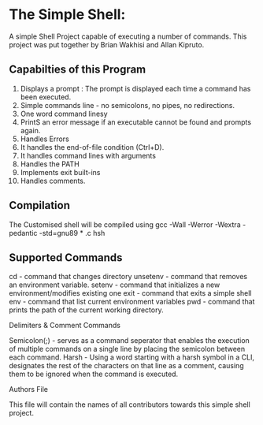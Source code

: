 
# The Simple Shell: 

A simple Shell Project capable of executing a number of commands.
This project was put together  by Brian Wakhisi and Allan Kipruto.

## Capabilties of this Program

1. Displays a prompt : The prompt is displayed each time a command has been executed.
2. Simple commands line - no semicolons, no pipes, no redirections.
3. One word command linesy
4. PrintS an error  message if an executable cannot be found and prompts again.
5. Handles Errors
6. It handles the end-of-file condition (Ctrl+D).
7. It handles command lines with arguments
8. Handles the PATH
9. Implements exit built-ins
10. Handles comments.

## Compilation

The Customised shell will be compiled using gcc -Wall -Werror -Wextra -pedantic -std=gnu89 * .c hsh

## Supported Commands

cd - command that changes directory
unsetenv - command that removes an environment variable.
setenv - command that initializes a new environment/modifies existing one
exit - command that exits a simple shell
env - command that list current environment variables
pwd - command that prints the path of the current working directory.

Delimiters & Comment Commands

Semicolon(;) - serves as a command seperator that enables the execution of multiple commands on a single line by placing the semicolon between each command.
Harsh - Using a word starting with a harsh symbol in a CLI, designates the rest of the characters on that line as a comment, causing them to be ignored when the command is executed.

Authors File

This file will contain the names of all contributors towards this simple shell project.
